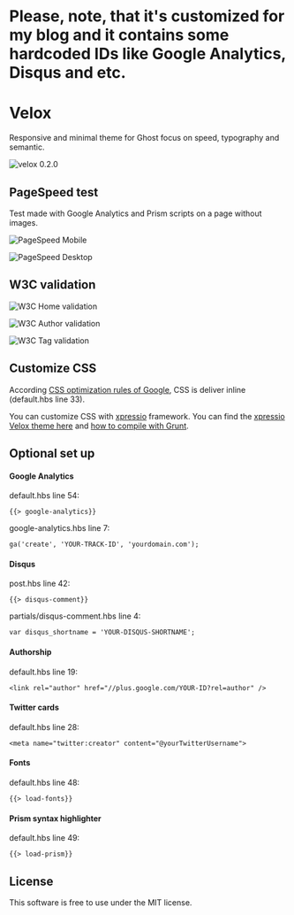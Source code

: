 # Please, note, that it's customized for my blog and it contains some hardcoded IDs like Google Analytics, Disqus and etc.

# Velox

Responsive and minimal theme for Ghost focus on speed, typography and semantic.

![velox 0.2.0](https://raw.githubusercontent.com/dreyacosta/velox/ghost-0.5.0/screenshots/velox-0.2.0-preview.jpg)

## PageSpeed test
Test made with Google Analytics and Prism scripts on a page without images.

![PageSpeed Mobile](https://raw.githubusercontent.com/dreyacosta/velox/ghost-0.5.0/screenshots/pagespeed-mobile.jpg)

![PageSpeed Desktop](https://raw.githubusercontent.com/dreyacosta/velox/ghost-0.5.0/screenshots/pagespeed-desktop.jpg)

## W3C validation

![W3C Home validation](https://raw.githubusercontent.com/dreyacosta/velox/ghost-0.5.0/screenshots/w3c-markup-home.jpg)

![W3C Author validation](https://raw.githubusercontent.com/dreyacosta/velox/ghost-0.5.0/screenshots/w3c-markup-author.jpg)

![W3C Tag validation](https://raw.githubusercontent.com/dreyacosta/velox/ghost-0.5.0/screenshots/w3c-markup-tag.jpg)

## Customize CSS
According [CSS optimization rules of Google](https://developers.google.com/speed/docs/insights/OptimizeCSSDelivery), CSS is deliver inline (default.hbs line 33).

You can customize CSS with [xpressio](https://github.com/dreyacosta/xpressio) framework. You can find the [xpressio Velox theme here](https://github.com/dreyacosta/xpressio/tree/master/source/themes/velox) and [how to compile with Grunt](https://github.com/dreyacosta/xpressio#build-your-theme).

## Optional set up

#### Google Analytics
default.hbs line 54:
```
{{> google-analytics}}
```
google-analytics.hbs line 7:
```
ga('create', 'YOUR-TRACK-ID', 'yourdomain.com');
```

#### Disqus
post.hbs line 42:
```
{{> disqus-comment}}
```
partials/disqus-comment.hbs line 4:
```
var disqus_shortname = 'YOUR-DISQUS-SHORTNAME';
```

#### Authorship
default.hbs line 19:
```
<link rel="author" href="//plus.google.com/YOUR-ID?rel=author" />
```

#### Twitter cards
default.hbs line 28:
```
<meta name="twitter:creator" content="@yourTwitterUsername">
```

#### Fonts
default.hbs line 48:
```
{{> load-fonts}}
```

#### Prism syntax highlighter
default.hbs line 49:
```
{{> load-prism}}
```

## License
This software is free to use under the MIT license.
